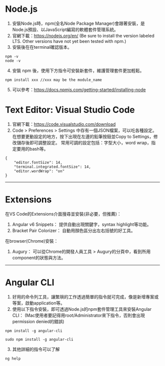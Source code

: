 # Node.js
1. 安裝Node.js時，npm(全名Node Package Manager)會跟著安裝，是Node.js預設、以JavaScript編寫的軟體套件管理系統。
2. 官網下載：https://nodejs.org/en/
(Be sure to install the version labeled LTS. Other versions have not yet been tested with npm.)
3. 安裝後在在terminal確認版本。
```
npm -v
node -v
```
4. 安裝 npm 後，使用下方指令可安裝新套件，維護管理套件更加輕鬆。
```
npm install xxx //xxx may be the module_name 
```
5. 可以參考：https://docs.npmjs.com/getting-started/installing-node

# Text Editor: Visual Studio Code
1. 官網下載：https://code.visualstudio.com/download
2. Code > Preferences > Settings 中存有一個JSON檔案，可以吃各種設定。
在想要更動設定的地方，按下出現在左邊的鉛筆按鈕並Copy to Settings，修改儲存後即可調整設定。
常用可調的設定包括：字型大小，word wrap，指定要用的bash等。
```
{
    "editor.fontSize": 14,
    "terminal.integrated.fontSize": 14,
    "editor.wordWrap": "on"
}
```

***

# Extensions
在VS Code的Extensions介面搜尋並安裝(非必要，但推薦)：
1. Angular v6 Snippets：
提供自動出現關鍵字，syntax highlight等功能。
2. Bracket Pair Colorizer：
自動用顏色區分出左右括號的好工具。

在browser(Chrome)安裝：
1. Augury：
可以從Chrome的開發人員工具 > Augury的分頁中，看到所用component的狀態與方法。

***

# Angular CLI
1. 好用的命令列工具，讓繁瑣的工作透過簡單的指令就可完成，像是新增專案或等案，啟動application等。
2. 使用以下指令安裝，即可透過Node.js的npm套件管理工具來安裝Angular CLI：
(Mac使用者要記得用root/Administrator來下指令，否則會出現permission denied的錯誤)
```
npm install -g angular-cli
```
```
sudo npm install -g angular-cli
```
3. 其他詳細的指令可以了解
```
ng help
```
